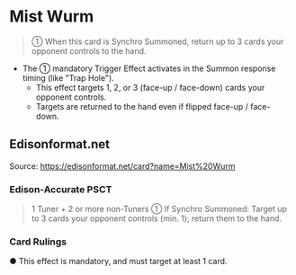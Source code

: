 # Mist Wurm

> ① When this card is Synchro Summoned, return up to 3 cards your opponent controls to the hand.

*   The ① mandatory Trigger Effect activates in the Summon response timing (like "Trap Hole").
    *   This effect targets 1, 2, or 3 (face-up / face-down) cards your opponent controls.
    *   Targets are returned to the hand even if flipped face-up / face-down.

## Edisonformat.net

Source: https://edisonformat.net/card?name=Mist%20Wurm

### Edison-Accurate PSCT

> 1 Tuner + 2 or more non-Tuners
> ① If Synchro Summoned: Target up to 3 cards your opponent controls (min. 1); return them to the hand.

### Card Rulings

● This effect is mandatory, and must target at least 1 card.
            